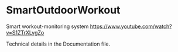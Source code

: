 # SmartOutdoorWorkout
Smart workout-monitoring system
https://www.youtube.com/watch?v=S1ZTrXLvgZo

Technical details in the Documentation file.
